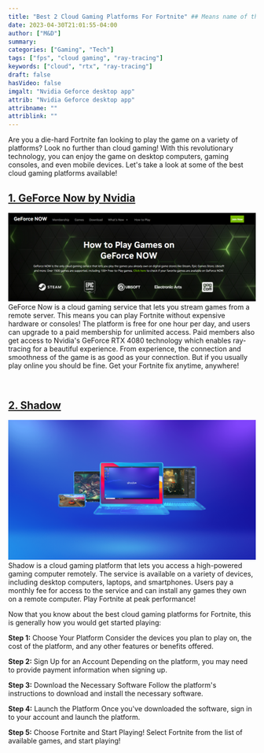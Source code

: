 ```yaml
---
title: "Best 2 Cloud Gaming Platforms For Fortnite" ## Means name of the article is filename
date: 2023-04-30T21:01:55-04:00
author: ["M&D"]
summary:
categories: ["Gaming", "Tech"]
tags: ["fps", "cloud gaming", "ray-tracing"]
keywords: ["cloud", "rtx", "ray-tracing"]
draft: false
hasVideo: false
imgalt: "Nvidia Geforce desktop app"
attrib: "Nvidia Geforce desktop app"
attribname: ""
attriblink: ""
---
```


Are you a die-hard Fortnite fan looking to play the game on a variety of platforms? Look no further than cloud gaming! With this revolutionary technology, you can enjoy the game on desktop computers, gaming consoles, and even mobile devices. Let's take a look at some of the best cloud gaming platforms available!
<br/>

## [1. GeForce Now by Nvidia](https://www.nvidia.com/en-us/geforce-now/)

![GeForce website](geforce-howto.png)
GeForce Now is a cloud gaming service that lets you stream games from a remote server. This means you can play Fortnite without expensive hardware or consoles! The platform is free for one hour per day, and users can upgrade to a paid membership for unlimited access. Paid members also get access to Nvidia's GeForce RTX 4080 technology which enables ray-tracing for a beautiful experience. From experience, the connection and smoothness of the game is as good as your connection. But if you usually play online you should be fine. Get your Fortnite fix anytime, anywhere!

<br/>

## [2. Shadow](https://shadow.tech/)

![Shadow](Shadow-Packshot-min.png)
Shadow is a cloud gaming platform that lets you access a high-powered gaming computer remotely. The service is available on a variety of devices, including desktop computers, laptops, and smartphones. Users pay a monthly fee for access to the service and can install any games they own on a remote computer. Play Fortnite at peak performance!

Now that you know about the best cloud gaming platforms for Fortnite, this is generally how you would get started playing:

**Step 1:** Choose Your Platform
Consider the devices you plan to play on, the cost of the platform, and any other features or benefits offered.

**Step 2:** Sign Up for an Account
Depending on the platform, you may need to provide payment information when signing up.

**Step 3:** Download the Necessary Software
Follow the platform's instructions to download and install the necessary software.

**Step 4:** Launch the Platform
Once you've downloaded the software, sign in to your account and launch the platform.

**Step 5:** Choose Fortnite and Start Playing!
Select Fortnite from the list of available games, and start playing!
<br>
<br>
<br>
<br>
<br>
